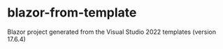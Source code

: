 # blazor-from-template
Blazor project generated from the Visual Studio 2022 templates (version 17.6.4)
